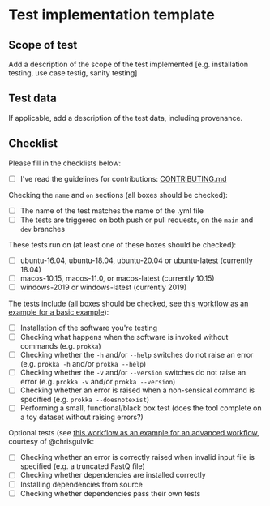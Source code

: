
# Test implementation template

## Scope of test
Add a description of the scope of the test implemented [e.g. installation testing, use case testig, sanity testing]

## Test data
If applicable, add a description of the test data, including provenance.

## Checklist
Please fill in the checklists below:

- [ ] I've read the guidelines for contributions: [CONTRIBUTING.md](../../CONTRIBUTING.md)

Checking the `name` and `on` sections (all boxes should be checked):
- [ ] The name of the test matches the name of the .yml file
- [ ] The tests are triggered on both push or pull requests, on the `main` and `dev` branches

These tests run on (at least one of these boxes should be checked):
- [ ] ubuntu-16.04, ubuntu-18.04, ubuntu-20.04 or ubuntu-latest (currently 18.04)
- [ ] macos-10.15, macos-11.0, or macos-latest (currently 10.15)
- [ ] windows-2019 or windows-latest (currently 2019)

The tests include (all boxes should be checked, see [this workflow as an example for a basic example](../workflows/prokka.yaml)):
- [ ] Installation of the software you're testing
- [ ] Checking what happens when the software is invoked without commands (e.g. `prokka`)
- [ ] Checking whether the `-h` and/or `--help` switches do not raise an error (e.g. `prokka -h` and/or `prokka --help`)
- [ ] Checking whether the `-v` and/or `--version` switches do not raise an error (e.g. `prokka -v` and/or `prokka --version`)
- [ ] Checking whether an error is raised when a non-sensical command is specified (e.g. `prokka --doesnotexist`)
- [ ] Performing a small, functional/black box test (does the tool complete on a toy dataset without raising errors?)

Optional tests (see [this workflow as an example for an advanced workflow](../workflows/checkm.yaml), courtesy of @chrisgulvik:
- [ ] Checking whether an error is correctly raised when invalid input file is specified (e.g. a truncated FastQ file)
- [ ] Checking whether dependencies are installed correctly
- [ ] Installing dependencies from source
- [ ] Checking whether dependencies pass their own tests